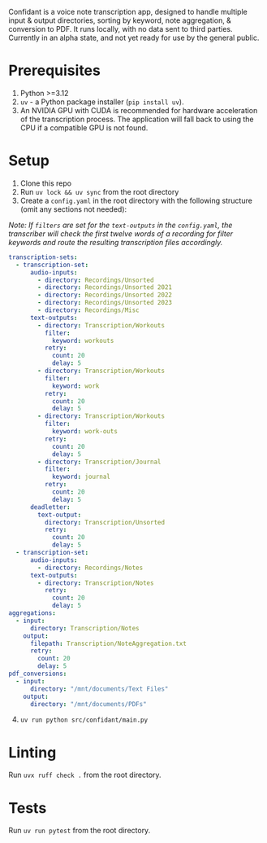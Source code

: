 Confidant is a voice note transcription app, designed to handle multiple input & output directories, sorting by keyword, note aggregation, & conversion to PDF.  It runs locally, with no data sent to third parties.  Currently in an alpha state, and not yet ready for use by the general public.

# Prerequisites
1. Python >=3.12
2. `uv` - a Python package installer (`pip install uv`).
3. An NVIDIA GPU with CUDA is recommended for hardware acceleration of the transcription process. The application will fall back to using the CPU if a compatible GPU is not found.

# Setup
1. Clone this repo
2. Run `uv lock && uv sync` from the root directory
3. Create a `config.yaml` in the root directory with the following structure (omit any sections not needed):

_Note: If `filters` are set for the `text-outputs` in the `config.yaml`, the transcriber will check the first twelve words of a recording for filter keywords and route the resulting transcription files accordingly._
```yaml
transcription-sets:
  - transcription-set:
      audio-inputs:
        - directory: Recordings/Unsorted
        - directory: Recordings/Unsorted 2021
        - directory: Recordings/Unsorted 2022
        - directory: Recordings/Unsorted 2023
        - directory: Recordings/Misc
      text-outputs:
        - directory: Transcription/Workouts
          filter:
            keyword: workouts
          retry:
            count: 20
            delay: 5
        - directory: Transcription/Workouts
          filter:
            keyword: work
          retry:
            count: 20
            delay: 5
        - directory: Transcription/Workouts
          filter:
            keyword: work-outs
          retry:
            count: 20
            delay: 5
        - directory: Transcription/Journal
          filter:
            keyword: journal
          retry:
            count: 20
            delay: 5
      deadletter:
        text-output:
          directory: Transcription/Unsorted
          retry:
            count: 20
            delay: 5
  - transcription-set:
      audio-inputs:
        - directory: Recordings/Notes
      text-outputs:
        - directory: Transcription/Notes
          retry:
            count: 20
            delay: 5
aggregations:
  - input:
      directory: Transcription/Notes
    output:
      filepath: Transcription/NoteAggregation.txt
      retry:
        count: 20
        delay: 5
pdf_conversions:
  - input:
      directory: "/mnt/documents/Text Files"
    output:
      directory: "/mnt/documents/PDFs"

```
4. `uv run python src/confidant/main.py`

# Linting
Run `uvx ruff check .` from the root directory.

# Tests
Run `uv run pytest` from the root directory.
